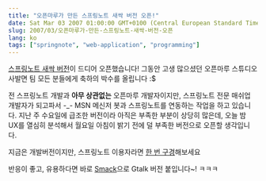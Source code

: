 ```yaml
---
title: "오픈마루가 만든 스프링노트 새싹 버전 오픈!"
date: Sat Mar 03 2007 01:00:00 GMT+0100 (Central European Standard Time)
slug: 2007/03/오픈마루가-만든-스프링노트-새싹-버전-오픈
lang: ko
tags: ["springnote", "web-application", "programming"]
---
```


[스프링노트 새싹 버전](http://www.springnote.com/ko/)이 드디어 오픈했습니다!
그동안 고생 많으셨던 오픈마루 스튜디오 사발면 팀 모든 분들에게 축하의 박수를 올립니다 :$

전 스프링노트 개발과 **아무 상관없는** 오픈마루 개발자이지만, 스프링노트 전문 매쉬업 개발자가 되고파서 -_- MSN 메신저 봇과 스프링노트를 연동하는 작업을 하고 있습니다. 지난 주 수요일에 급조한 버전이라 아직은 부족한 부분이 상당히 많은데, 오늘 밤 UX를 열심히 분석해서 월요일 아침이 밝기 전에 덜 부족한 버전으로 오픈할 생각입니다.

지금은 개발버전이지만, 스프링노트 이용자라면 [한 번 구경](http://rath.springnote.com/pages/18623)해보세요

반응이 좋고, 유용하다면 바로 [Smack](http://www.igniterealtime.org/projects/smack/index.jsp)으로 Gtalk 버전 붙입니다~! ㅋㅋㅋ
